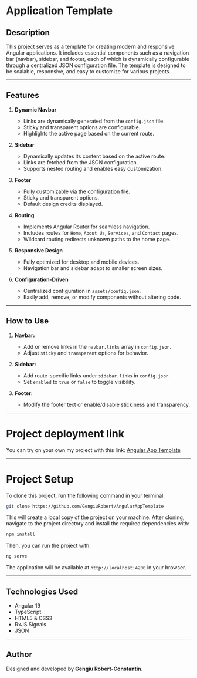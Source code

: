 # Application Template

## Description
This project serves as a template for creating modern and responsive Angular applications. It includes essential components such as a navigation bar (navbar), sidebar, and footer, each of which is dynamically configurable through a centralized JSON configuration file. The template is designed to be scalable, responsive, and easy to customize for various projects.

---

## Features

1. **Dynamic Navbar**
   - Links are dynamically generated from the `config.json` file.
   - Sticky and transparent options are configurable.
   - Highlights the active page based on the current route.

2. **Sidebar**
   - Dynamically updates its content based on the active route.
   - Links are fetched from the JSON configuration.
   - Supports nested routing and enables easy customization.

3. **Footer**
   - Fully customizable via the configuration file.
   - Sticky and transparent options.
   - Default design credits displayed.

4. **Routing**
   - Implements Angular Router for seamless navigation.
   - Includes routes for `Home`, `About Us`, `Services`, and `Contact` pages.
   - Wildcard routing redirects unknown paths to the home page.

5. **Responsive Design**
   - Fully optimized for desktop and mobile devices.
   - Navigation bar and sidebar adapt to smaller screen sizes.

6. **Configuration-Driven**
   - Centralized configuration in `assets/config.json`.
   - Easily add, remove, or modify components without altering code.

---

## How to Use

1. **Navbar:**
   - Add or remove links in the `navbar.links` array in `config.json`.
   - Adjust `sticky` and `transparent` options for behavior.

2. **Sidebar:**
   - Add route-specific links under `sidebar.links` in `config.json`.
   - Set `enabled` to `true` or `false` to toggle visibility.

3. **Footer:**
   - Modify the footer text or enable/disable stickiness and transparency.

---

# Project deployment link

You can try on your own my project with this link: [Angular App Template](https://gengiurobert.github.io/AngularAppTemplate/)

---

# Project Setup

To clone this project, run the following command in your terminal:

```bash
git clone https://github.com/GengiuRobert/AngularAppTemplate
```

This will create a local copy of the project on your machine. After cloning, navigate to the project directory and install the required dependencies with:

```bash
npm install
```

Then, you can run the project with:

```bash
ng serve
```

The application will be available at `http://localhost:4200` in your browser.

---

## Technologies Used

- Angular 19
- TypeScript
- HTML5 & CSS3
- RxJS Signals
- JSON 

---

## Author
Designed and developed by **Gengiu Robert-Constantin**.

